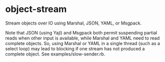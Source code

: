 object-stream
=============

Stream objects over IO using Marshal, JSON, YAML, or Msgpack.

Note that JSON (using Yajl) and Msgpack both permit suspending partial reads when other input is available, while Marshal and YAML need to read complete objects. So, using Marshal or YAML in a single thread (such as a select loop) may lead to blocking if one stream has not produced a complete object. See examples/slow-sender.rb.

